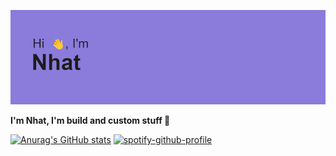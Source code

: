 ![Header image](./header.png)



**I'm Nhat, I'm build and custom stuff 🎨**


[![Anurag's GitHub stats](https://github-readme-stats.vercel.app/api?username=Fleeforezz&show_icons=true&theme=nightowl)](https://github.com/anuraghazra/github-readme-stats) [![spotify-github-profile](https://spotify-github-profile.vercel.app/api/view?uid=317mmez3p642s7bangddhiopxeua&cover_image=true&theme=default&show_offline=false&background_color=121212&interchange=true&bar_color=594eb1&bar_color_cover=false)](https://github.com/kittinan/spotify-github-profile)